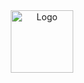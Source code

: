 <!-- Logo -->
<div align="center">
  <img src="{logo_src}" alt="Logo" width="100" height="100">
</div>
